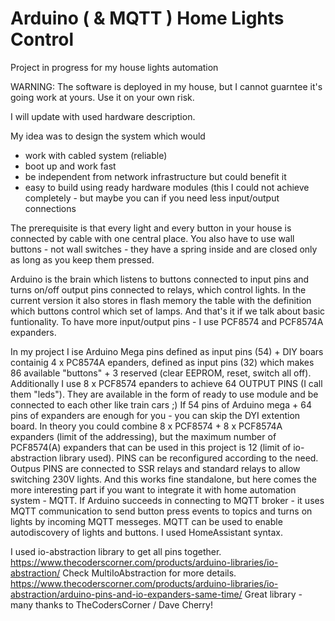 # Arduino ( & MQTT ) Home Lights Control

Project in progress for my house lights automation

WARNING: The software is deployed in my house, but I cannot guarntee it's going work at yours. Use it on your own risk.

I will update with used hardware description.

My idea was to design the system which would 
- work with cabled system (reliable)
- boot up and work fast
- be independent from network infrastructure but could benefit it
- easy to build using ready hardware modules (this I could not achieve completely - but maybe you can if you need less input/output connections

The prerequisite is that every light and every button in your house is connected by cable with one central place. You also have to use wall buttons - not wall switches - they have a spring inside and are closed only as long as you keep them pressed.

Arduino is the brain which listens to buttons connected to input pins and turns on/off output pins connected to relays, which control lights. In the current version it also stores in flash memory the table with the definition which buttons control which set of lamps. And that's it if we talk about basic funtionality. 
To have more input/output pins - I use PCF8574 and PCF8574A expanders.

In my project I ise Arduino Mega pins defined as input pins (54) + DIY boars containig 4 x PC8574A epanders, defined as input pins (32) which makes 86 available "buttons" + 3 reserved (clear EEPROM, reset, switch all off).
Additionally I use 8 x PCF8574 epanders to achieve 64 OUTPUT PINS (I call them "leds"). They are available in the form of ready to use module and be connected to each other like train cars ;) 
If 54 pins of Arduino mega + 64 pins of expanders are enough for you - you can skip the DYI extention board.
In theory you could combine 8 x PCF8574 + 8 x PCF8574A expanders (limit of the addressing), but the maximum number of PCF8574(A) expanders that can be used in this project is 12 (limit of io-abstraction library used). 
PINS can be reconfigured according to the need. 
Outpus PINS are connected to SSR relays and standard relays to allow switching 230V lights.
And this works fine standalone, but here comes the more interesting part if you want to integrate it with home automation system - MQTT.
If Arduino succeeds in connecting to MQTT broker - it uses MQTT communication to send button press events to topics and turns on lights by incoming MQTT messeges.
MQTT can be used to enable autodiscovery of lights and buttons. I used HomeAssistant syntax.


I used io-abstraction library to get all pins together.
https://www.thecoderscorner.com/products/arduino-libraries/io-abstraction/
Check MultiIoAbstraction for more details.
https://www.thecoderscorner.com/products/arduino-libraries/io-abstraction/arduino-pins-and-io-expanders-same-time/
Great library - many thanks to TheCodersCorner / Dave Cherry!
